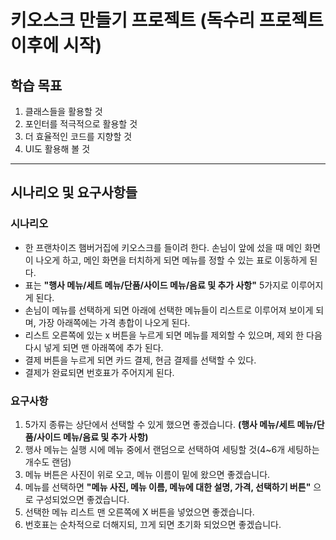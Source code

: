 # 키오스크 만들기 프로젝트 (독수리 프로젝트 이후에 시작)

## 학습 목표

1. 클래스들을 활용할 것
2. 포인터를 적극적으로 활용할 것
3. 더 효율적인 코드를 지향할 것
4. UI도 활용해 볼 것

<hr>

## 시나리오 및 요구사항들

### 시나리오

- 한 프랜차이즈 햄버거집에 키오스크를 들이려 한다. 손님이 앞에 섰을 때 메인 화면이 나오게 하고, 메인 화면을 터치하게 되면 메뉴를 정할 수 있는 표로 이동하게 된다.
- 표는 **"행사 메뉴/세트 메뉴/단품/사이드 메뉴/음료 및 추가 사항"** 5가지로 이루어지게 된다.
- 손님이 메뉴를 선택하게 되면 아래에 선택한 메뉴들이 리스트로 이루어져 보이게 되며, 가장 아래쪽에는 가격 총합이 나오게 된다.
- 리스트 오른쪽에 있는 x 버튼을 누르게 되면 메뉴를 제외할 수 있으며, 제외 한 다음 다시 넣게 되면 맨 아래쪽에 추가 된다.
- 결제 버튼을 누르게 되면 카드 결제, 현금 결제를 선택할 수 있다.
- 결제가 완료되면 번호표가 주어지게 된다.


### 요구사항

1. 5가지 종류는 상단에서 선택할 수 있게 했으면 좋겠습니다. **(행사 메뉴/세트 메뉴/단품/사이드 메뉴/음료 및 추가 사항)**
2. 행사 메뉴는 실행 시에 메뉴 중에서 랜덤으로 선택하여 세팅할 것(4~6개 세팅하는 개수도 랜덤)
3. 메뉴 버튼은 사진이 위로 오고, 메뉴 이름이 밑에 왔으면 좋겠습니다.
4. 메뉴를 선택하면 **"메뉴 사진, 메뉴 이름, 메뉴에 대한 설명, 가격, 선택하기 버튼"** 으로 구성되었으면 좋겠습니다.
5. 선택한 메뉴 리스트 맨 오른쪽에 X 버튼을 넣었으면 좋겠습니다.
6. 번호표는 순차적으로 더해지되, 끄게 되면 초기화 되었으면 좋겠습니다.


